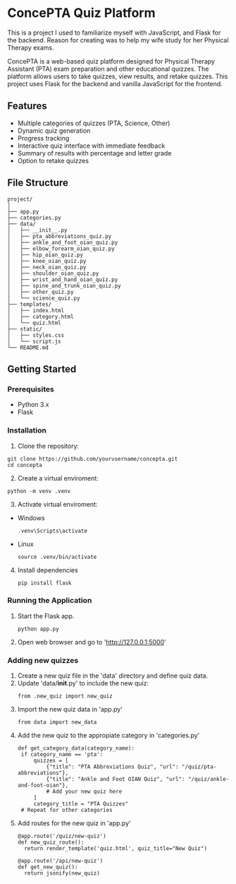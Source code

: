 # ConcePTA Quiz Platform

This is a project I used to familiarize myself with JavaScript, and Flask for the backend. Reason for creating was to help my wife study for her Physical Therapy exams.

ConcePTA is a web-based quiz platform designed for Physical Therapy Assistant (PTA) exam preparation and other educational quizzes. The platform allows users to take quizzes, view results, and retake quizzes. This project uses Flask for the backend and vanilla JavaScript for the frontend.

## Features

- Multiple categories of quizzes (PTA, Science, Other)
- Dynamic quiz generation
- Progress tracking
- Interactive quiz interface with immediate feedback
- Summary of results with percentage and letter grade
- Option to retake quizzes

## File Structure

~~~
project/
│
├── app.py
├── categories.py
├── data/
│   ├── __init__.py
│   ├── pta_abbreviations_quiz.py
│   ├── ankle_and_foot_oian_quiz.py
│   ├── elbow_forearm_oian_quiz.py
│   ├── hip_oian_quiz.py
│   ├── knee_oian_quiz.py
│   ├── neck_oian_quiz.py
│   ├── shoulder_oian_quiz.py
│   ├── wrist_and_hand_oian_quiz.py
│   ├── spine_and_trunk_oian_quiz.py
│   ├── other_quiz.py
│   └── science_quiz.py
├── templates/
│   ├── index.html
│   ├── category.html
│   └── quiz.html
├── static/
│   ├── styles.css
│   └── script.js
└── README.md
~~~

## Getting Started

### Prerequisites
* Python 3.x
* Flask

### Installation
1. Clone the repository:
~~~
git clone https://github.com/yourusername/concepta.git
cd concepta
~~~

2. Create a virtual enviroment:
~~~
python -m venv .venv
~~~

3. Activate virtual enviroment:
  * Windows
    ~~~
    .venv\Scripts\activate
    ~~~
  * Linux
    ~~~
    source .venv/bin/activate
    ~~~

4. Install dependencies
   ~~~
   pip install flask

### Running the Application
1. Start the Flask app.
   ~~~
   python app.py
   ~~~
2. Open web browser and go to 'http://127.0.0.1:5000'

### Adding new quizzes
1. Create a new quiz file in the 'data' directory and define quiz data.
2. Update 'data/__init__.py' to include the new quiz:
   ~~~
   from .new_quiz import new_quiz
   ~~~
3. Import the new quiz data in 'app.py'
   ~~~
   from data import new_data
   ~~~
4. Add the new quiz to the appropiate category in 'categories.py'
   ~~~
   def get_category_data(category_name):
    if category_name == 'pta':
        quizzes = [
            {"title": "PTA Abbreviations Quiz", "url": "/quiz/pta-abbreviations"},
            {"title": "Ankle and Foot OIAN Quiz", "url": "/quiz/ankle-and-foot-oian"},
            # Add your new quiz here
        ]
        category_title = "PTA Quizzes"
    # Repeat for other categories
   ~~~
5. Add routes for the new quiz in 'app.py'
   ~~~
   @app.route('/quiz/new-quiz')
   def new_quiz_route():
     return render_template('quiz.html', quiz_title="New Quiz")

   @app.route('/api/new-quiz')
   def get_new_quiz():
     return jsonify(new_quiz)
   ~~~
   

